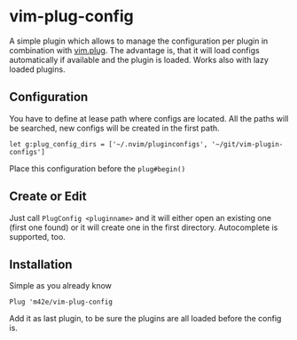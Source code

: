 # vim-plug-config

A simple plugin which allows to manage the configuration per plugin in combination with [vim.plug](https://github.com/junegunn/vim-plug).
The advantage is, that it will load configs automatically if available and the plugin is loaded. Works also with lazy loaded plugins.

## Configuration

You have to define at lease path where configs are located. All the paths will be searched, new configs will be created in the first path.

```vim
let g:plug_config_dirs = ['~/.nvim/pluginconfigs', '~/git/vim-plugin-configs']
```

Place this configuration before the `plug#begin()`

## Create or Edit

Just call `PlugConfig <pluginname>` and it will either open an existing one (first one found) or it will create one in the first directory. Autocomplete is supported, too.


## Installation

Simple as you already know

```
Plug 'm42e/vim-plug-config
```

Add it as last plugin, to be sure the plugins are all loaded before the config is.
